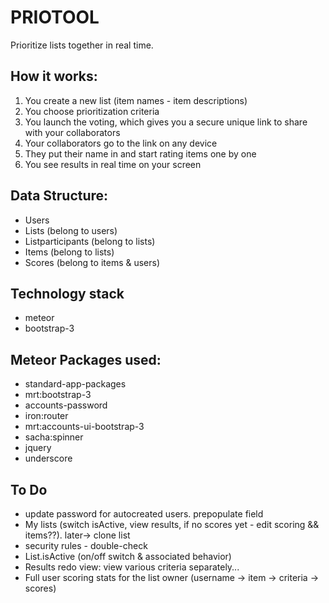 # PRIOTOOL
Prioritize lists together in real time.

## How it works:
1. You create a new list (item names - item descriptions)
2. You choose prioritization criteria
3. You launch the voting, which gives you a secure unique link to share with your collaborators
4. Your collaborators go to the link on any device
5. They put their name in and start rating items one by one
6. You see results in real time on your screen

## Data Structure:
* Users
* Lists (belong to users)
* Listparticipants (belong to lists)
* Items (belong to lists)
* Scores (belong to items & users)

## Technology stack
* meteor
* bootstrap-3

## Meteor Packages used:
* standard-app-packages
* mrt:bootstrap-3
* accounts-password
* iron:router
* mrt:accounts-ui-bootstrap-3
* sacha:spinner
* jquery
* underscore

## To Do
* update password for autocreated users. prepopulate field
* My lists (switch isActive, view results, if no scores yet - edit scoring && items??). later-> clone list
* security rules - double-check
* List.isActive (on/off switch & associated behavior)
* Results redo view: view various criteria separately...
* Full user scoring stats for the list owner (username -> item -> criteria -> scores)
